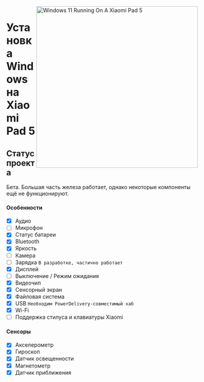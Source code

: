 ﻿<img align="right" src="https://raw.githubusercontent.com/erdilS/Port-Windows-11-Xiaomi-Pad-5/main/nabu.png" width="425" alt="Windows 11 Running On A Xiaomi Pad 5">

# Установка Windows на Xiaomi Pad 5

## Статус проекта

Бета. Большая часть железа работает, однако некоторые компоненты ещё не функционируют.

#### Особенности

- [X] Аудио
- [ ] Микрофон
- [X] Статус батареи
- [X] Bluetooth
- [X] Яркость
- [ ] Камера
- [ ] Зарядка ``В разработке, частично работает``
- [X] Дисплей
- [ ] Выключение / Режим ожидания
- [X] Видеочип
- [X] Сенсорный экран
- [X] Файловая система
- [X] USB ``Необходим PowerDelivery-совместимый хаб``
- [X] Wi-Fi
- [ ] Поддержка стилуса и клавиатуры Xiaomi

#### Сенсоры

- [X] Акселерометр
- [X] Гироскоп
- [X] Датчик освещенности
- [X] Магнетометр
- [X] Датчик приближения
